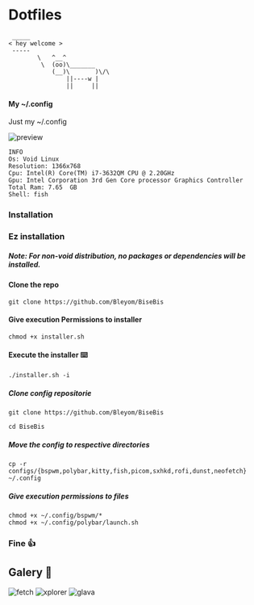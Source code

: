 
# Dotfiles

```
 _____ 
< hey welcome >
 ----- 
        \   ^__^
         \  (oo)\_______
            (__)\       )\/\
                ||----w |
                ||     ||
```
#### My ~/.config 

Just my ~/.config

![preview](https://i.imgur.com/wLlQibR.png)

```
INFO
Os: Void Linux
Resolution: 1366x768
Cpu: Intel(R) Core(TM) i7-3632QM CPU @ 2.20GHz
Gpu: Intel Corporation 3rd Gen Core processor Graphics Controller
Total Ram: 7.65  GB
Shell: fish
```

### Installation 

### Ez installation
##### Note: For non-void distribution, no packages or dependencies will be installed.
#### Clone the repo
```
git clone https://github.com/Bleyom/BiseBis
```
#### Give execution Permissions to installer
```
chmod +x installer.sh
```
#### Execute the installer ⌨️
```
./installer.sh -i
```
##### Clone config repositorie

```
git clone https://github.com/Bleyom/BiseBis
```

```
cd BiseBis
```

##### Move the config to respective directories

```
cp -r configs/{bspwm,polybar,kitty,fish,picom,sxhkd,rofi,dunst,neofetch} ~/.config
```

##### Give execution permissions to files


```
chmod +x ~/.config/bspwm/*
chmod +x ~/.config/polybar/launch.sh
```

### Fine :thumbsup:

## Galery 📸

![fetch](https://i.imgur.com/tjQW3yP.png)
![xplorer](https://i.imgur.com/YlhES4U.png)
![glava](https://i.imgur.com/RTCN4Pa.png)
